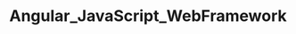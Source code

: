 # Angular_JavaScript_WebFramework   
               
       
    
      
           
     
                     
       
    
       
   
